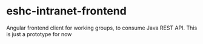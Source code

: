 # eshc-intranet-frontend
Angular frontend client for working groups, to consume Java REST API. This is just a prototype for now
